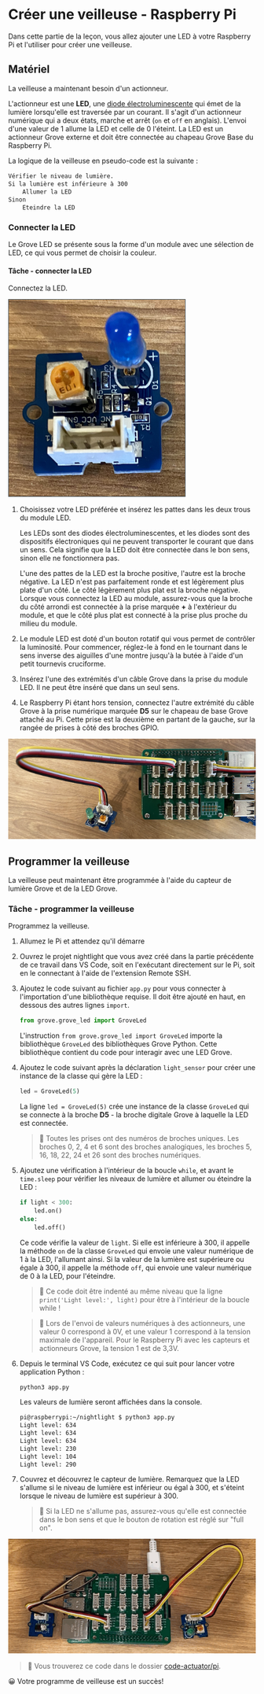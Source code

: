 # Créer une veilleuse - Raspberry Pi

Dans cette partie de la leçon, vous allez ajouter une LED à votre Raspberry Pi et l'utiliser pour créer une veilleuse.

## Matériel

La veilleuse a maintenant besoin d'un actionneur.

L'actionneur est une **LED**, une [diode électroluminescente](https://wikipedia.org/wiki/Light-emitting_diode) qui émet de la lumière lorsqu'elle est traversée par un courant. Il s'agit d'un actionneur numérique qui a deux états, marche et arrêt (`on` et `off` en anglais). L'envoi d'une valeur de 1 allume la LED et celle de 0 l'éteint. La LED est un actionneur Grove externe et doit être connectée au chapeau Grove Base du Raspberry Pi.

La logique de la veilleuse en pseudo-code est la suivante :

```sortie
Vérifier le niveau de lumière.
Si la lumière est inférieure à 300
    Allumer la LED
Sinon
    Eteindre la LED
```

### Connecter la LED

Le Grove LED se présente sous la forme d'un module avec une sélection de LED, ce qui vous permet de choisir la couleur.

#### Tâche - connecter la LED

Connectez la LED.

![Une LED grove](../../../../images/grove-led.png)

1. Choisissez votre LED préférée et insérez les pattes dans les deux trous du module LED.

    Les LEDs sont des diodes électroluminescentes, et les diodes sont des dispositifs électroniques qui ne peuvent transporter le courant que dans un sens. Cela signifie que la LED doit être connectée dans le bon sens, sinon elle ne fonctionnera pas.

    L'une des pattes de la LED est la broche positive, l'autre est la broche négative. La LED n'est pas parfaitement ronde et est légèrement plus plate d'un côté. Le côté légèrement plus plat est la broche négative. Lorsque vous connectez la LED au module, assurez-vous que la broche du côté arrondi est connectée à la prise marquée **+** à l'extérieur du module, et que le côté plus plat est connecté à la prise plus proche du milieu du module.

1. Le module LED est doté d'un bouton rotatif qui vous permet de contrôler la luminosité. Pour commencer, réglez-le à fond en le tournant dans le sens inverse des aiguilles d'une montre jusqu'à la butée à l'aide d'un petit tournevis cruciforme.

1. Insérez l'une des extrémités d'un câble Grove dans la prise du module LED. Il ne peut être inséré que dans un seul sens.

1. Le Raspberry Pi étant hors tension, connectez l'autre extrémité du câble Grove à la prise numérique marquée **D5** sur le chapeau de base Grove attaché au Pi. Cette prise est la deuxième en partant de la gauche, sur la rangée de prises à côté des broches GPIO.

![La LED grove connectée à la prise D5](../../../../images/pi-led.png)

## Programmer la veilleuse

La veilleuse peut maintenant être programmée à l'aide du capteur de lumière Grove et de la LED Grove.

### Tâche - programmer la veilleuse

Programmez la veilleuse.

1. Allumez le Pi et attendez qu'il démarre

1. Ouvrez le projet nightlight que vous avez créé dans la partie précédente de ce travail dans VS Code, soit en l'exécutant directement sur le Pi, soit en le connectant à l'aide de l'extension Remote SSH.

1. Ajoutez le code suivant au fichier `app.py` pour vous connecter à l'importation d'une bibliothèque requise. Il doit être ajouté en haut, en dessous des autres lignes `import`.

    ```python
    from grove.grove_led import GroveLed
    ```

    L'instruction `from grove.grove_led import GroveLed` importe la bibliothèque `GroveLed` des bibliothèques Grove Python. Cette bibliothèque contient du code pour interagir avec une LED Grove.

1. Ajoutez le code suivant après la déclaration `light_sensor` pour créer une instance de la classe qui gère la LED :

    ```python
    led = GroveLed(5)
    ```

    La ligne `led = GroveLed(5)` crée une instance de la classe `GroveLed` qui se connecte à la broche **D5** - la broche digitale Grove à laquelle la LED est connectée.

    > 💁 Toutes les prises ont des numéros de broches uniques. Les broches 0, 2, 4 et 6 sont des broches analogiques, les broches 5, 16, 18, 22, 24 et 26 sont des broches numériques.

1. Ajoutez une vérification à l'intérieur de la boucle `while`, et avant le `time.sleep` pour vérifier les niveaux de lumière et allumer ou éteindre la LED :

    ```python
    if light < 300:
        led.on()
    else:
        led.off()
    ```

    Ce code vérifie la valeur de `light`. Si elle est inférieure à 300, il appelle la méthode `on` de la classe `GroveLed` qui envoie une valeur numérique de 1 à la LED, l'allumant ainsi. Si la valeur de la lumière est supérieure ou égale à 300, il appelle la méthode `off`, qui envoie une valeur numérique de 0 à la LED, pour l'éteindre.

    > 💁 Ce code doit être indenté au même niveau que la ligne `print('Light level:', light)` pour être à l'intérieur de la boucle while !

    > 💁 Lors de l'envoi de valeurs numériques à des actionneurs, une valeur 0 correspond à 0V, et une valeur 1 correspond à la tension maximale de l'appareil. Pour le Raspberry Pi avec les capteurs et actionneurs Grove, la tension 1 est de 3,3V.

1. Depuis le terminal VS Code, exécutez ce qui suit pour lancer votre application Python :

    ```sh
    python3 app.py
    ```

    Les valeurs de lumière seront affichées dans la console.

    ```output
    pi@raspberrypi:~/nightlight $ python3 app.py 
    Light level: 634
    Light level: 634
    Light level: 634
    Light level: 230
    Light level: 104
    Light level: 290
    ```

1. Couvrez et découvrez le capteur de lumière. Remarquez que la LED s'allume si le niveau de lumière est inférieur ou égal à 300, et s'éteint lorsque le niveau de lumière est supérieur à 300.

    > 💁 Si la LED ne s'allume pas, assurez-vous qu'elle est connectée dans le bon sens et que le bouton de rotation est réglé sur "full on".

![La LED connectée au Pi s'allume et s'éteint au fur et à mesure que le niveau de lumière change](../../../../images/pi-running-assignment-1-1.gif)

> 💁 Vous trouverez ce code dans le dossier [code-actuator/pi](../code-actuator/pi).

😀 Votre programme de veilleuse est un succès!
